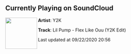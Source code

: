 ## Currently Playing on SoundCloud

[<img align="left" width="100" src="https://i1.sndcdn.com/artworks-000220662598-dc044e-t50x50.jpg">](https://soundcloud.com/y2k2y/flex)

**Artist**: Y2K 

**Track**: Lil Pump - Flex Like Ouu (Y2K Edit)

Last updated at 09/22/2020 20:56

